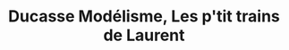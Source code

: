 ---
title: "Ducasse Modélisme, Les p'tit trains de Laurent"
url: /perpignan/ducasse-modelisme-les-ptit-trains-de-laurent/
shop: Modellbau
---